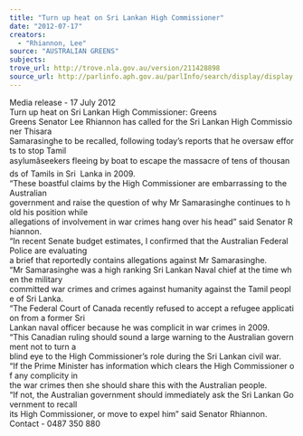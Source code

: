 ```yaml
---
title: "Turn up heat on Sri Lankan High Commissioner"
date: "2012-07-17"
creators:
  - "Rhiannon, Lee"
source: "AUSTRALIAN GREENS"
subjects:
trove_url: http://trove.nla.gov.au/version/211428898
source_url: http://parlinfo.aph.gov.au/parlInfo/search/display/display.w3p;query=Id%3A%22media/pressrel/1784461%22
---
```


 Media release - 17 July 2012    Turn up heat on Sri Lankan High Commissioner: Greens    Greens Senator Lee Rhiannon has called for the Sri Lankan High Commissioner Thisara  Samarasinghe to be recalled, following today’s reports that he oversaw efforts to stop Tamil  asylumâseekers fleeing by boat to escape the massacre of tens of thousands of Tamils in Sri  Lanka in 2009.     “These boastful claims by the High Commissioner are embarrassing to the Australian  government and raise the question of why Mr Samarasinghe continues to hold his position while  allegations of involvement in war crimes hang over his head” said Senator Rhiannon.     “In recent Senate budget estimates, I confirmed that the Australian Federal Police are evaluating  a brief that reportedly contains allegations against Mr Samarasinghe.      “Mr Samarasinghe was a high ranking Sri Lankan Naval chief at the time when the military  committed war crimes and crimes against humanity against the Tamil people of Sri Lanka.     “The Federal Court of Canada recently refused to accept a refugee application from a former Sri  Lankan naval officer because he was complicit in war crimes in 2009.     “This Canadian ruling should sound a large warning to the Australian government not to turn a  blind eye to the High Commissioner’s role during the Sri Lankan civil war.     “If the Prime Minister has information which clears the High Commissioner of any complicity in  the war crimes then she should share this with the Australian people.     “If not, the Australian government should immediately ask the Sri Lankan Government to recall  its High Commissioner, or move to expel him” said Senator Rhiannon.    Contact - 0487 350 880    

